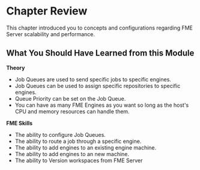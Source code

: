
# Chapter Review #

This chapter introduced you to concepts and configurations regarding FME Server scalability and performance.

## What You Should Have Learned from this Module ##

**Theory**

- Job Queues are used to send specific jobs to specific engines.
- Job Queues can be used to assign specific repositories to specific engines.
- Queue Priority can be set on the Job Queue.
- You can have as many FME Engines as you want so long as the host's CPU and memory resources can handle them.


**FME Skills**

- The ability to configure Job Queues.
- The ability to route a job through a specific engine.
- The ability to add engines to an existing engine machine.
- The ability to add engines to an new machine.
- The ability to Version workspaces from FME Server
